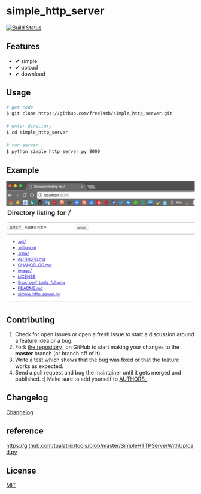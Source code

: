# simple_http_server

[![Build Status](https://travis-ci.org/freelamb/simple_http_server.svg?branch=master)](https://travis-ci.org/freelamb/simple_http_server)

## Features

- ✔ simple
- ✔ upload
- ✔ download

## Usage
```bash
# get code
$ git clone https://github.com/freelamb/simple_http_server.git

# enter directory
$ cd simple_http_server

# run server
$ python simple_http_server.py 8000
```

## Example

![](image/example.jpeg)

## Contributing

1. Check for open issues or open a fresh issue to start a discussion around a feature idea or a bug.
2. Fork [the repository](https://github.com/freelamb/simple_http_server)_ on GitHub to start making your changes to the **master** branch (or branch off of it).
3. Write a test which shows that the bug was fixed or that the feature works as expected.
4. Send a pull request and bug the maintainer until it gets merged and published. :) Make sure to add yourself to [AUTHORS_](AUTHORS.md).

## Changelog

[Changelog](CHANGELOG.md)

## reference

<https://github.com/tualatrix/tools/blob/master/SimpleHTTPServerWithUpload.py>

## License

[MIT](https://tldrlegal.com/license/mit-license)
